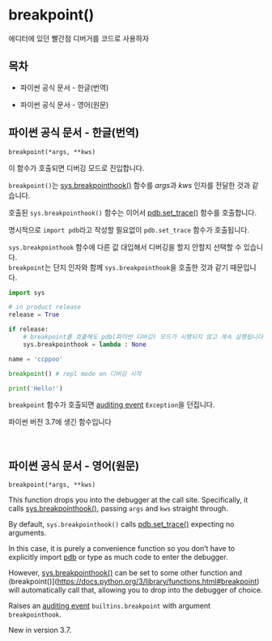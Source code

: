 # breakpoint()

에디터에 있던 빨간점 디버거를 코드로 사용하자

## 목차

* 파이썬 공식 문서 - 한글(번역)
    
* 파이썬 공식 문서 - 영어(원문)

## 파이썬 공식 문서 - 한글(번역)

`breakpoint(*args, **kws)`

이 함수가 호출되면 디버깅 모드로 진입합니다.

`breakpoint()`는 [sys.breakpointhook()](https://docs.python.org/3/library/sys.html#sys.breakpointhook) 함수를 *args*과 *kws* 인자를 전달한 것과 같습니다.

호출된 `sys.breakpointhook()` 함수는 이어서 [pdb.set_trace()](https://docs.python.org/3/library/pdb.html#pdb.set_trace) 함수를 호출합니다.

명시적으로 `import pdb`라고 작성할 필요없이 `pdb.set_trace` 함수가 호출됩니다.

`sys.breakpointhook` 함수에 다른 값 대입해서 디버깅을 할지 안할지 선택할 수 있습니다.<br>
`breakpoint`는 단지 인자와 함께 `sys.breakpointhook`을 호출한 것과 같기 때문입니다.

```python
import sys

# in product release
release = True

if release:
    # breakpoint를 호출해도 pdb(파이썬 디버깅) 모드가 시행되지 않고 계속 실행됩니다
    sys.breakpointhook = lambda : None

name = 'ccppoo'

breakpoint() # repl mode on 디버깅 시작

print('Hello!')
```

`breakpoint` 함수가 호출되면 [auditing event](https://docs.python.org/3/library/sys.html#auditing) `Exception`을 던집니다.

파이썬 버전 3.7에 생긴 함수입니다

<br>

## 파이썬 공식 문서 - 영어(원문)

`breakpoint(*args, **kws)`

This function drops you into the debugger at the call site. Specifically, it calls [sys.breakpointhook()](https://docs.python.org/3/library/sys.html#sys.breakpointhook), passing `args` and `kws` straight through.<br>

By default, `sys.breakpointhook()` calls [pdb.set_trace()](https://docs.python.org/3/library/pdb.html#pdb.set_trace) expecting no arguments.<br>

In this case, it is purely a convenience function so you don’t have to explicitly import [pdb](https://docs.python.org/3/library/pdb.html#module-pdb) or type as much code to enter the debugger.<br>

However, [sys.breakpointhook()](https://docs.python.org/3/library/sys.html#sys.breakpointhook) can be set to some other function and (breakpoint()](https://docs.python.org/3/library/functions.html#breakpoint) will automatically call that, allowing you to drop into the debugger of choice.

Raises an [auditing event](https://docs.python.org/3/library/sys.html#auditing) `builtins.breakpoint` with argument `breakpointhook`.

New in version 3.7.